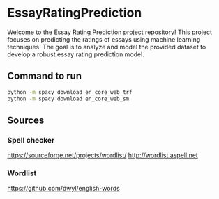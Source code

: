 # EssayRatingPrediction
Welcome to the Essay Rating Prediction project repository! This project focuses on predicting the ratings of essays using machine learning techniques. The goal is to analyze and model the provided dataset to develop a robust essay rating prediction model.

## Command to run

```bash
python -m spacy download en_core_web_trf
python -m spacy download en_core_web_sm
```

## Sources

### Spell checker
https://sourceforge.net/projects/wordlist/
http://wordlist.aspell.net

### Wordlist

https://github.com/dwyl/english-words
